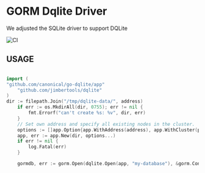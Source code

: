 # GORM Dqlite Driver


We adjusted the SQLite driver to support DQLite



![CI](https://github.com/go-gorm/sqlite/workflows/CI/badge.svg)

## USAGE

```go

import (
"github.com/canonical/go-dqlite/app"
	"github.com/jimbertools/dqlite"
)
dir := filepath.Join("/tmp/dqlite-data/", address)
	if err := os.MkdirAll(dir, 0755); err != nil {
		fmt.Errorf("can't create %s: %v", dir, err)
	}
	// Set own address and specify all existing nodes in the cluster.
	options := []app.Option{app.WithAddress(address), app.WithCluster(peers)} //
	app, err := app.New(dir, options...)
	if err != nil {
		log.Fatal(err)
	}

	gormdb, err := gorm.Open(dqlite.Open(app, "my-database"), &gorm.Config{})

```

